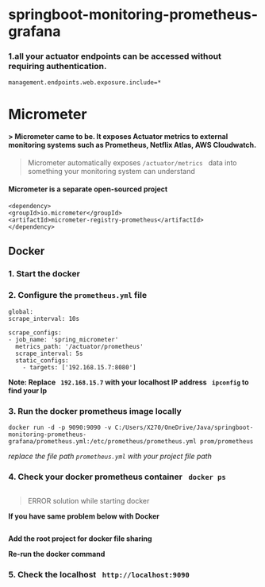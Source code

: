 # springboot-monitoring-prometheus-grafana

### 1.all your actuator endpoints can be accessed without requiring authentication.
    management.endpoints.web.exposure.include=*

# Micrometer
#### > Micrometer came to be. It exposes Actuator metrics to external monitoring systems such as Prometheus, Netflix Atlas, AWS Cloudwatch.
> Micrometer automatically exposes ```/actuator/metrics ```  data into something your monitoring system can understand

#### Micrometer is a separate open-sourced project
    <dependency>
    <groupId>io.micrometer</groupId>
    <artifactId>micrometer-registry-prometheus</artifactId>
    </dependency>
## Docker 
### 1. Start the docker 
### 2. Configure the ```prometheus.yml``` file
    global:
    scrape_interval: 10s
    
    scrape_configs:
    - job_name: 'spring_micrometer'
      metrics_path: '/actuator/prometheus'
      scrape_interval: 5s
      static_configs:
        - targets: ['192.168.15.7:8080']

**Note: Replace ``` 192.168.15.7``` with your localhost IP address ``` ipconfig``` to find your Ip**
### 3. Run the docker prometheus image locally
    
    docker run -d -p 9090:9090 -v C:/Users/X270/OneDrive/Java/springboot-monitoring-prometheus-grafana/prometheus.yml:/etc/prometheus/prometheus.yml prom/prometheus

*replace the file path ```prometheus.yml``` with your project file path*
### 4. Check your docker prometheus container ``` docker ps```
![]()
> ERROR solution while starting docker 

**If you have same problem below with Docker** 

![]() 

**Add the root project for docker file sharing** 
![]()

**Re-run the docker command**
### 5. Check the localhost ``` http://localhost:9090```






























 

 
